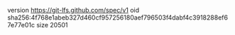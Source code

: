 version https://git-lfs.github.com/spec/v1
oid sha256:4f768e1abeb327d460cf957256180aef796503f4dabf4c3918288ef67e77e01c
size 20501
